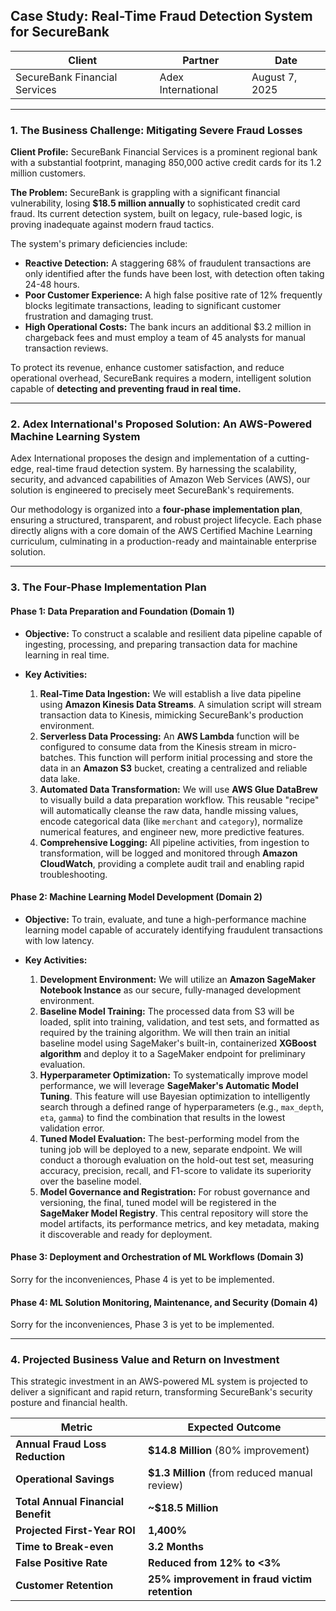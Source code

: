 ## **Case Study: Real-Time Fraud Detection System for SecureBank**

| **Client**                    | **Partner**        | **Date**       |
| ----------------------------- | ------------------ | -------------- |
| SecureBank Financial Services | Adex International | August 7, 2025 |

---

### **1. The Business Challenge: Mitigating Severe Fraud Losses**

**Client Profile:** SecureBank Financial Services is a prominent regional bank with a substantial footprint, managing 850,000 active credit cards for its 1.2 million customers.

**The Problem:** SecureBank is grappling with a significant financial vulnerability, losing **\$18.5 million annually** to sophisticated credit card fraud. Its current detection system, built on legacy, rule-based logic, is proving inadequate against modern fraud tactics.

The system's primary deficiencies include:

* **Reactive Detection:** A staggering 68% of fraudulent transactions are only identified after the funds have been lost, with detection often taking 24-48 hours.
* **Poor Customer Experience:** A high false positive rate of 12% frequently blocks legitimate transactions, leading to significant customer frustration and damaging trust.
* **High Operational Costs:** The bank incurs an additional \$3.2 million in chargeback fees and must employ a team of 45 analysts for manual transaction reviews.

To protect its revenue, enhance customer satisfaction, and reduce operational overhead, SecureBank requires a modern, intelligent solution capable of **detecting and preventing fraud in real time.**

---

### **2. Adex International's Proposed Solution: An AWS-Powered Machine Learning System**

Adex International proposes the design and implementation of a cutting-edge, real-time fraud detection system. By harnessing the scalability, security, and advanced capabilities of Amazon Web Services (AWS), our solution is engineered to precisely meet SecureBank's requirements.

Our methodology is organized into a **four-phase implementation plan**, ensuring a structured, transparent, and robust project lifecycle. Each phase directly aligns with a core domain of the AWS Certified Machine Learning curriculum, culminating in a production-ready and maintainable enterprise solution.

---

### **3. The Four-Phase Implementation Plan**

#### **Phase 1: Data Preparation and Foundation (Domain 1)**

* **Objective:** To construct a scalable and resilient data pipeline capable of ingesting, processing, and preparing transaction data for machine learning in real time.
* **Key Activities:**

  1. **Real-Time Data Ingestion:** We will establish a live data pipeline using **Amazon Kinesis Data Streams**. A simulation script will stream transaction data to Kinesis, mimicking SecureBank's production environment.
  2. **Serverless Data Processing:** An **AWS Lambda** function will be configured to consume data from the Kinesis stream in micro-batches. This function will perform initial processing and store the data in an **Amazon S3** bucket, creating a centralized and reliable data lake.
  3. **Automated Data Transformation:** We will use **AWS Glue DataBrew** to visually build a data preparation workflow. This reusable "recipe" will automatically cleanse the raw data, handle missing values, encode categorical data (like `merchant` and `category`), normalize numerical features, and engineer new, more predictive features.
  4. **Comprehensive Logging:** All pipeline activities, from ingestion to transformation, will be logged and monitored through **Amazon CloudWatch**, providing a complete audit trail and enabling rapid troubleshooting.

#### **Phase 2: Machine Learning Model Development (Domain 2)**

* **Objective:** To train, evaluate, and tune a high-performance machine learning model capable of accurately identifying fraudulent transactions with low latency.
* **Key Activities:**

  1. **Development Environment:** We will utilize an **Amazon SageMaker Notebook Instance** as our secure, fully-managed development environment.
  2. **Baseline Model Training:** The processed data from S3 will be loaded, split into training, validation, and test sets, and formatted as required by the training algorithm. We will then train an initial baseline model using SageMaker's built-in, containerized **XGBoost algorithm** and deploy it to a SageMaker endpoint for preliminary evaluation.
  3. **Hyperparameter Optimization:** To systematically improve model performance, we will leverage **SageMaker's Automatic Model Tuning**. This feature will use Bayesian optimization to intelligently search through a defined range of hyperparameters (e.g., `max_depth`, `eta`, `gamma`) to find the combination that results in the lowest validation error.
  4. **Tuned Model Evaluation:** The best-performing model from the tuning job will be deployed to a new, separate endpoint. We will conduct a thorough evaluation on the hold-out test set, measuring accuracy, precision, recall, and F1-score to validate its superiority over the baseline model.
  5. **Model Governance and Registration:** For robust governance and versioning, the final, tuned model will be registered in the **SageMaker Model Registry**. This central repository will store the model artifacts, its performance metrics, and key metadata, making it discoverable and ready for deployment.

#### **Phase 3: Deployment and Orchestration of ML Workflows (Domain 3)**

Sorry for the inconveniences, Phase 4 is yet to be implemented.

#### **Phase 4: ML Solution Monitoring, Maintenance, and Security (Domain 4)**

Sorry for the inconveniences, Phase 3 is yet to be implemented.

---

### **4. Projected Business Value and Return on Investment**

This strategic investment in an AWS-powered ML system is projected to deliver a significant and rapid return, transforming SecureBank's security posture and financial health.

| **Metric**                         | **Expected Outcome**                           |
| ---------------------------------- | ---------------------------------------------- |
| **Annual Fraud Loss Reduction**    | **\$14.8 Million** (80% improvement)           |
| **Operational Savings**            | **\$1.3 Million** (from reduced manual review) |
| **Total Annual Financial Benefit** | **\~\$18.5 Million**                           |
| **Projected First-Year ROI**       | **1,400%**                                     |
| **Time to Break-even**             | **3.2 Months**                                 |
| **False Positive Rate**            | **Reduced from 12% to <3%**                    |
| **Customer Retention**             | **25% improvement in fraud victim retention**  |
